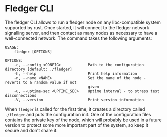 # Fledger CLI

The fledger CLI allows to run a fledger node on any libc-compatible
system supported by rust.
Once started, it will connect to the fledger network signalling server,
and then contact as many nodes as necessary to have a well-connected
network.
The command takes the following arguments:

```
USAGE:
    fledger [OPTIONS]

OPTIONS:
    -c, --config <CONFIG>            Path to the configuration directory [default: ./fledger]
    -h, --help                       Print help information
    -n, --name <NAME>                Set the name of the node - reverts to a random value if not
                                     given
    -u, --uptime-sec <UPTIME_SEC>    Uptime interval - to stress test disconnections
    -V, --version                    Print version information
```

When `fledger` is called for the first time, it creates a directory
called `./fledger` and puts the configuration init.
One of the configuration files contains the private key of the node,
which will probably be used in a future version to protect some more
important part of the system, so keep it secure and don't share it.